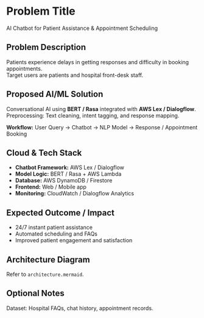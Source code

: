 # Problem Title
AI Chatbot for Patient Assistance & Appointment Scheduling

## Problem Description
Patients experience delays in getting responses and difficulty in booking appointments.  
Target users are patients and hospital front-desk staff.

## Proposed AI/ML Solution
Conversational AI using **BERT / Rasa** integrated with **AWS Lex / Dialogflow**.  
Preprocessing: Text cleaning, intent tagging, and response mapping.

**Workflow:** User Query → Chatbot → NLP Model → Response / Appointment Booking

## Cloud & Tech Stack
- **Chatbot Framework:** AWS Lex / Dialogflow  
- **Model Logic:** BERT / Rasa + AWS Lambda  
- **Database:** AWS DynamoDB / Firestore  
- **Frontend:** Web / Mobile app  
- **Monitoring:** CloudWatch / Dialogflow Analytics  

## Expected Outcome / Impact
- 24/7 instant patient assistance  
- Automated scheduling and FAQs  
- Improved patient engagement and satisfaction  

## Architecture Diagram
Refer to `architecture.mermaid`.

## Optional Notes
Dataset: Hospital FAQs, chat history, appointment records.
